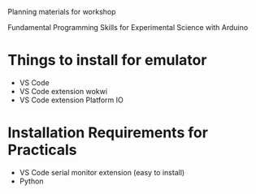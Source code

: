 
Planning materials for workshop 

Fundamental Programming Skills for Experimental Science with Arduino


# Things to install for emulator 

 - VS Code 
 - VS Code extension wokwi
 - VS Code extension Platform IO

# Installation Requirements for Practicals
- VS Code serial monitor extension (easy to install)
- Python 
